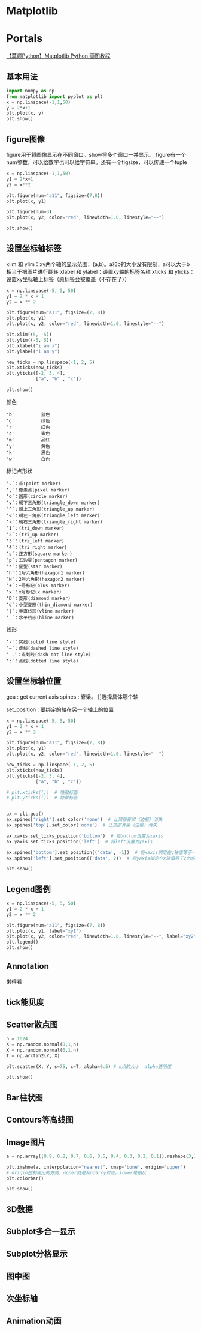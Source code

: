 # Matplotlib

# Portals

[【莫烦Python】Matplotlib Python 画图教程](https://www.bilibili.com/video/BV1Jx411L7LU)

## 基本用法
```python
import numpy as np
from matplotlib import pyplot as plt
x = np.linspace(-1,1,50)
y = 2*x+1
plt.plot(x, y)
plt.show()
```

## figure图像

figure用于将图像显示在不同窗口。show将多个窗口一并显示。
figure有一个num参数，可以给数字也可以给字符串。还有一个figsize，可以传递一个tuple

```python
x = np.linspace(-1,1,50)
y1 = 2*x+1
y2 = x**2

plt.figure(num="a11", figsize=(7,8))
plt.plot(x, y1)

plt.figure(num=3)
plt.plot(x, y2, color="red", linewidth=1.0, linestyle="--")

plt.show()
```

## 设置坐标轴标签
xlim 和 ylim：xy两个轴的显示范围，(a,b)。a和b的大小没有限制，a可以大于b相当于把图片进行翻转
xlabel 和 ylabel：设置xy轴的标签名称
xticks 和 yticks：设置xy坐标轴上标签（原标签会被覆盖（不存在了））

```python
x = np.linspace(-5, 5, 50)
y1 = 2 * x + 1
y2 = x ** 2

plt.figure(num="a11", figsize=(7, 8))
plt.plot(x, y1)
plt.plot(x, y2, color="red", linewidth=1.0, linestyle="--")

plt.xlim((5, -5))
plt.ylim((-5, 5))
plt.xlabel("i am x")
plt.ylabel("i am y")

new_ticks = np.linspace(-1, 2, 5)
plt.xticks(new_ticks)
plt.yticks([-2, 3, 4],
           ["a", "b" , "c"])

plt.show()
```

颜色
```
'b'          蓝色
'g'          绿色
'r'          红色
'c'          青色
'm'          品红
'y'          黄色
'k'          黑色
'w'          白色
```

标记点形状
```
‘.’：点(point marker)
‘,’：像素点(pixel marker)
‘o’：圆形(circle marker)
‘v’：朝下三角形(triangle_down marker)
‘^’：朝上三角形(triangle_up marker)
‘<‘：朝左三角形(triangle_left marker)
‘>’：朝右三角形(triangle_right marker)
‘1’：(tri_down marker)
‘2’：(tri_up marker)
‘3’：(tri_left marker)
‘4’：(tri_right marker)
‘s’：正方形(square marker)
‘p’：五边星(pentagon marker)
‘*’：星型(star marker)
‘h’：1号六角形(hexagon1 marker)
‘H’：2号六角形(hexagon2 marker)
‘+’：+号标记(plus marker)
‘x’：x号标记(x marker)
‘D’：菱形(diamond marker)
‘d’：小型菱形(thin_diamond marker)
‘|’：垂直线形(vline marker)
‘_’：水平线形(hline marker)
```

线形
```
‘-‘：实线(solid line style)
‘–‘：虚线(dashed line style)
‘-.’：点划线(dash-dot line style)
‘:’：点线(dotted line style)
```


## 设置坐标轴位置

gca : get current axis
spines : 脊梁。 []选择具体哪个轴

set_position : 要绑定的轴在另一个轴上的位置

```python
x = np.linspace(-5, 5, 50)
y1 = 2 * x + 1
y2 = x ** 2

plt.figure(num="a11", figsize=(7, 8))
plt.plot(x, y1)
plt.plot(x, y2, color="red", linewidth=1.0, linestyle="--")

new_ticks = np.linspace(-1, 2, 5)
plt.xticks(new_ticks)
plt.yticks([-2, 3, 4],
           ["a", "b" , "c"])

# plt.xticks(())  # 隐藏标签
# plt.yticks(())  # 隐藏标签


ax = plt.gca()
ax.spines['right'].set_color('none')  # 让顶部脊梁（边框）消失
ax.spines['top'].set_color('none')  # 让顶部脊梁（边框）消失

ax.xaxis.set_ticks_position('bottom')  # 将bottom设置为xaxis
ax.yaxis.set_ticks_position('left')  # 将left设置为yaxis

ax.spines['bottom'].set_position(('data', -1))  # 将xaxis绑定在y轴值等于-1的位置
ax.spines['left'].set_position(('data', 2))  # 将yaxis绑定在x轴值等于2的位置

plt.show()
```

## Legend图例
```python
x = np.linspace(-5, 5, 50)
y1 = 2 * x + 1
y2 = x ** 2

plt.figure(num="a11", figsize=(7, 8))
plt.plot(x, y1, label="xy1")
plt.plot(x, y2, color="red", linewidth=1.0, linestyle="--", label="xy2")
plt.legend()
plt.show()
```

## Annotation

懒得看


## tick能见度

## Scatter散点图

```python
n = 1024
X = np.random.normal(0,1,n)
X = np.random.normal(0,1,n)
T = np.arctan2(Y, X)

plt.scatter(X, Y, s=75, c=T, alpha=0.5) # s点的大小  alpha透明度

plt.show()
```

## Bar柱状图

## Contours等高线图

## Image图片

```python
a = np.array([0.9, 0.8, 0.7, 0.6, 0.5, 0.4, 0.3, 0.2, 0.1]).reshape(3,3)

plt.imshow(a, interpolation="nearest", cmap='bone', origin='upper')
# origin控制输出的方向，upper就是和ndarry对应，lower是相反
plt.colorbar()

plt.show()

```


## 3D数据

## Subplot多合一显示

## Subplot分格显示

## 图中图

## 次坐标轴

## Animation动画
